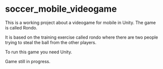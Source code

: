 # soccer_mobile_videogame

This is a working project about a videogame for mobile in Unity. The game is called Rondo.

It is based on the training exercise called rondo where there are two people trying to steal the ball from the other players.

To run this game you need Unity.

Game still in progress.

